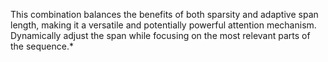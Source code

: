 This combination balances the benefits of both sparsity and adaptive span length, making it a versatile and potentially powerful attention mechanism.
Dynamically adjust the span while focusing on the most relevant parts of the sequence.*

